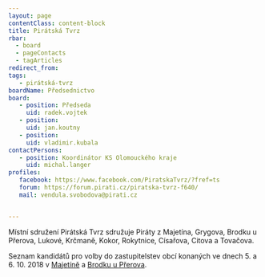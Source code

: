 ```yaml
---
layout: page
contentClass: content-block
title: Pirátská Tvrz
rbar:
  - board
  - pageContacts
  - tagArticles
redirect_from:
tags:
   - pirátská-tvrz
boardName: Předsednictvo
board:
   - position: Předseda
     uid: radek.vojtek
   - position: 
     uid: jan.koutny
   - position: 
     uid: vladimir.kubala
contactPersons:
   - position: Koordinátor KS Olomouckého kraje
     uid: michal.langer
profiles:
   facebook: https://www.facebook.com/PiratskaTvrz/?fref=ts
   forum: https://forum.pirati.cz/piratska-tvrz-f640/
   mail: vendula.svobodova@pirati.cz


---
```


Místní sdružení Pirátská Tvrz sdružuje Piráty z Majetína, Grygova, Brodku u Přerova, Lukové, Krčmaně, Kokor, Rokytnice, Císařova, Citova a Tovačova.

Seznam kandidátů pro volby do zastupitelstev obcí konaných ve dnech 5. a 6. 10. 2018 v [Majetíně](/volby/komunalni/2018/majetin) a [Brodku u Přerova](/volby/komunalni/2018/brodek-u-prerova).
